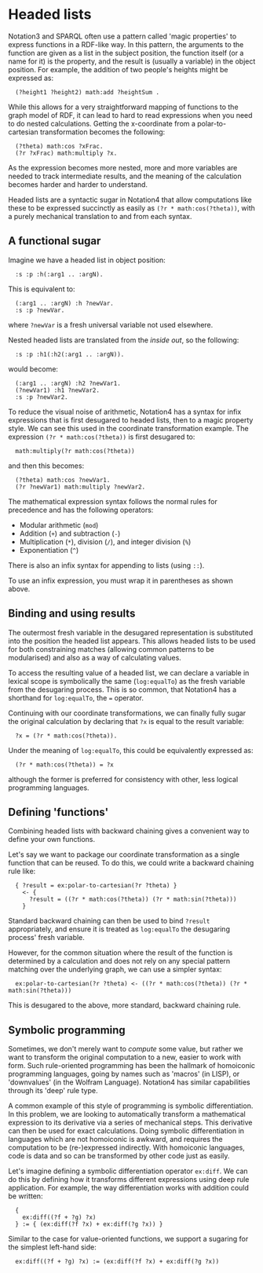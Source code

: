 # Headed lists

Notation3 and SPARQL often use a pattern called 'magic properties' to express
functions in a RDF-like way. In this pattern, the arguments to the function
are given as a list in the subject position, the function itself (or a name for
it) is the property, and the result is (usually a variable) in the object
position. For example, the addition of two people's heights might be expressed
as:

```
  (?height1 ?height2) math:add ?heightSum .
```

While this allows for a very straightforward mapping of functions to the graph
model of RDF, it can lead to hard to read expressions when you need to do
nested calculations. Getting the x-coordinate from a polar-to-cartesian
transformation becomes the following:

```
  (?theta) math:cos ?xFrac.
  (?r ?xFrac) math:multiply ?x.
```

As the expression becomes more nested, more and more variables are needed to
track intermediate results, and the meaning of the calculation becomes
harder and harder to understand.

Headed lists are a syntactic sugar in Notation4 that allow computations like
these to be expressed succinctly as easily as `(?r * math:cos(?theta))`, with
a purely mechanical translation to and from each syntax.

## A functional sugar

Imagine we have a headed list in object position:

```
  :s :p :h(:arg1 .. :argN).
```

This is equivalent to:

```
  (:arg1 .. :argN) :h ?newVar.
  :s :p ?newVar.
```

where `?newVar` is a fresh universal variable not used elsewhere.

Nested headed lists are translated from the *inside out*, so the following:

```
  :s :p :h1(:h2(:arg1 .. :argN)).
```

would become:

```
  (:arg1 .. :argN) :h2 ?newVar1.
  (?newVar1) :h1 ?newVar2.
  :s :p ?newVar2.
```

To reduce the visual noise of arithmetic, Notation4 has a syntax for infix
expressions that is first desugared to headed lists, then to a magic property
style. We can see this used in the coordinate transformation example. The
expression `(?r * math:cos(?theta))` is first desugared to:

```
  math:multiply(?r math:cos(?theta))
```

and then this becomes:

```
  (?theta) math:cos ?newVar1.
  (?r ?newVar1) math:multiply ?newVar2.
```

The mathematical expression syntax follows the normal rules for precedence and
has the following operators:

* Modular arithmetic (`mod`)
* Addition (`+`) and subtraction (`-`)
* Multiplication (`*`), division (`/`), and integer division (`%`)
* Exponentiation (`^`)

There is also an infix syntax for appending to lists (using `::`).

To use an infix expression, you must wrap it in parentheses as shown above.

## Binding and using results

The outermost fresh variable in the desugared representation is substituted
into the position the headed list appears. This allows headed lists to be
used for both constraining matches (allowing common patterns to be modularised)
and also as a way of calculating values.

To access the resulting value of a headed list, we can declare a variable in
lexical scope is symbolically the same (`log:equalTo`) as the fresh variable
from the desugaring process. This is so common, that Notation4 has a shorthand
for `log:equalTo`, the `=` operator.

Continuing with our coordinate transformations, we can finally fully sugar the
original calculation by declaring that `?x` is equal to the result variable:

```
  ?x = (?r * math:cos(?theta)).
```

Under the meaning of `log:equalTo`, this could be equivalently expressed as:

```
  (?r * math:cos(?theta)) = ?x
```

although the former is preferred for consistency with other, less logical
programming languages.

## Defining 'functions'

Combining headed lists with backward chaining gives a convenient way to define
your own functions.

Let's say we want to package our coordinate transformation as a single function
that can be reused. To do this, we could write a backward chaining rule like:

```
  { ?result = ex:polar-to-cartesian(?r ?theta) } 
    <- {
      ?result = ((?r * math:cos(?theta)) (?r * math:sin(?theta)))
    }
```

Standard backward chaining can then be used to bind `?result` appropriately,
and ensure it is treated as `log:equalTo` the desugaring process' fresh 
variable.

However, for the common situation where the result of the function is
determined by a calculation and does not rely on any special pattern matching
over the underlying graph, we can use a simpler syntax:

```
  ex:polar-to-cartesian(?r ?theta) <- ((?r * math:cos(?theta)) (?r * math:sin(?theta)))
```

This is desugared to the above, more standard, backward chaining rule.

## Symbolic programming

Sometimes, we don't merely want to *compute* some value, but rather we want to
transform the original computation to a new, easier to work with form. Such
rule-oriented programming has been the hallmark of homoiconic programming
languages, going by names such as 'macros' (in LISP), or 'downvalues' (in the
Wolfram Language). Notation4 has similar capabilities through its 'deep' rule
type.

A common example of this style of programming is symbolic differentiation. In
this problem, we are looking to automatically transform a mathematical 
expression to its derivative via a series of mechanical steps. This derivative
can then be used for exact calculations. Doing symbolic differentiation in
languages which are not homoiconic is awkward, and requires the computation to
be (re-)expressed indirectly. With homoiconic languages, code is data and so
can be transformed by other code just as easily.

Let's imagine defining a symbolic differentiation operator `ex:diff`. We can
do this by defining how it transforms different expressions using deep rule
application. For example, the way differentiation works with addition could be
written:

```
  {
    ex:diff((?f + ?g) ?x)
  } := { (ex:diff(?f ?x) + ex:diff(?g ?x)) }
```

Similar to the case for value-oriented functions, we support a sugaring for
the simplest left-hand side:

```
  ex:diff((?f + ?g) ?x) := (ex:diff(?f ?x) + ex:diff(?g ?x))
```